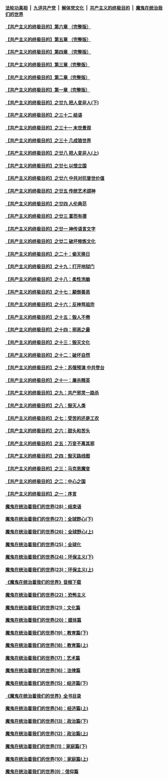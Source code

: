 ####  [法轮功真相](../../../../basic/blob/master/README.md?t=01030152) &nbsp;|&nbsp; [九评共产党](../../../../9ping.md/blob/master/README.md?t=01030152) &nbsp;|&nbsp; [解体党文化](../../../../jtdwh.md/blob/master/README.md?t=01030152)  &nbsp;|&nbsp; [共产主义的终极目的](../../../../gczydzjmd.md/blob/master/README.md?t=01030152) &nbsp;|&nbsp; [魔鬼在统治我们的世界](../../../../mgztzwmdsj.md/blob/master/README.md?t=01030152) 

#### [【共产主义的终极目的】第六章 （完整版）](../pages/nsc422/n11428913.md?t=01030152) 

#### [【共产主义的终极目的】第五章 （完整版）](../pages/nsc422/n11428912.md?t=01030152) 

#### [【共产主义的终极目的】第四章 （完整版）](../pages/nsc422/n11428907.md?t=01030152) 

#### [【共产主义的终极目的】第三章（完整版）](../pages/nsc422/n11428848.md?t=01030152) 

#### [【共产主义的终极目的】第二章（完整版）](../pages/nsc422/n11428831.md?t=01030152) 

#### [【共产主义的终极目的】第一章（完整版）](../pages/nsc422/n11417651.md?t=01030152) 

#### [【共产主义的终极目的】之廿九 把人变非人(下)](../pages/nsc422/n11344140.md?t=01030152) 

#### [【共产主义的终极目的】之三十二 结语](../pages/nsc422/n11360535.md?t=01030152) 

#### [【共产主义的终极目的】之三十一 末世景观](../pages/nsc422/n11351129.md?t=01030152) 

#### [【共产主义的终极目的】之三十 几成狼世界](../pages/nsc422/n11348280.md?t=01030152) 

#### [【共产主义的终极目的】之廿八 把人变非人(上)](../pages/nsc422/n11340492.md?t=01030152) 

#### [【共产主义的终极目的】之廿七 以恨立国](../pages/nsc422/n11336944.md?t=01030152) 

#### [【共产主义的终极目的】之廿六 中共对抗普世价值](../pages/nsc422/n11324785.md?t=01030152) 

#### [【共产主义的终极目的】之廿五 传统艺术颂神](../pages/nsc422/n11296396.md?t=01030152) 

#### [【共产主义的终极目的】之廿四 人伦典范](../pages/nsc422/n11296397.md?t=01030152) 

#### [【共产主义的终极目的】之廿三 富而有德](../pages/nsc422/n11283598.md?t=01030152) 

#### [【共产主义的终极目的】之廿一 神传语言文字](../pages/nsc422/n11263265.md?t=01030152) 

#### [【共产主义的终极目的】之廿二 破坏修炼文化](../pages/nsc422/n11245728.md?t=01030152) 

#### [【共产主义的终极目的】之二十：偷天换日](../pages/nsc422/n11238846.md?t=01030152) 

#### [【共产主义的终极目的】之十九：打开地狱门](../pages/nsc422/n11206376.md?t=01030152) 

#### [【共产主义的终极目的】之十八：柔性洗脑](../pages/nsc422/n11199994.md?t=01030152) 

#### [【共产主义的终极目的】之十七：颠倒善恶](../pages/nsc422/n11179782.md?t=01030152) 

#### [【共产主义的终极目的】之十六：反神骂祖宗](../pages/nsc422/n11166798.md?t=01030152) 

#### [【共产主义的终极目的】之十五：毁人不倦](../pages/nsc422/n11166792.md?t=01030152) 

#### [【共产主义的终极目的】之十四：邪恶之最](../pages/nsc422/n11150249.md?t=01030152) 

#### [【共产主义的终极目的】之十三：毁灭文化](../pages/nsc422/n11135227.md?t=01030152) 

#### [【共产主义的终极目的】之十二：破坏自然](../pages/nsc422/n11135214.md?t=01030152) 

#### [【共产主义的终极目的】之十：苏俄预演 中共登台](../pages/nsc422/n11118424.md?t=01030152) 

#### [【共产主义的终极目的】之十一：屠杀精英](../pages/nsc422/n11118442.md?t=01030152) 

#### [【共产主义的终极目的】之九：共产邪灵一路杀](../pages/nsc422/n11114139.md?t=01030152) 

#### [【共产主义的终极目的】之八：毁灭人类](../pages/nsc422/n11108503.md?t=01030152) 

#### [【共产主义的终极目的】之七：受苦的还是工农](../pages/nsc422/n11101809.md?t=01030152) 

#### [【共产主义的终极目的】之六：甜头和苦头](../pages/nsc422/n11096971.md?t=01030152) 

#### [【共产主义的终极目的】之五：万变不离其邪](../pages/nsc422/n11091285.md?t=01030152) 

#### [【共产主义的终极目的】之四：毁灭路线图](../pages/nsc422/n11086284.md?t=01030152) 

#### [【共产主义的终极目的】之三：马克思魔变](../pages/nsc422/n11061941.md?t=01030152) 

#### [【共产主义的终极目的】之二：中心之国](../pages/nsc422/n11047728.md?t=01030152) 

#### [【共产主义的终极目的】之一：序言](../pages/nsc422/n11086077.md?t=01030152) 

#### [魔鬼在统治着我们的世界(28)：结束语](../pages/nsc422/n10936246.md?t=01030152) 

#### [魔鬼在统治着我们的世界(27)：全球野心(下)](../pages/nsc422/n10928319.md?t=01030152) 

#### [魔鬼在统治着我们的世界(26)：全球野心(上)](../pages/nsc422/n10900318.md?t=01030152) 

#### [魔鬼在统治着我们的世界(25)：全球化](../pages/nsc422/n10788205.md?t=01030152) 

#### [魔鬼在统治着我们的世界(24)：环保主义(下)](../pages/nsc422/n10695307.md?t=01030152) 

#### [魔鬼在统治着我们的世界(23)：环保主义(上)](../pages/nsc422/n10688613.md?t=01030152) 

#### [《魔鬼在统治着我们的世界》音频下载](../pages/nsc422/n10635553.md?t=01030152) 

#### [魔鬼在统治着我们的世界(22)：恐怖主义](../pages/nsc422/n10614727.md?t=01030152) 

#### [魔鬼在统治着我们的世界(21)：文化篇](../pages/nsc422/n10597706.md?t=01030152) 

#### [魔鬼在统治着我们的世界(20)：媒体篇](../pages/nsc422/n10586579.md?t=01030152) 

#### [魔鬼在统治着我们的世界(19)：教育篇(下)](../pages/nsc422/n10564808.md?t=01030152) 

#### [魔鬼在统治着我们的世界(18)：教育篇(上)](../pages/nsc422/n10526970.md?t=01030152) 

#### [魔鬼在统治着我们的世界(17)：艺术篇](../pages/nsc422/n10499093.md?t=01030152) 

#### [魔鬼在统治着我们的世界(16)：法律篇](../pages/nsc422/n10485969.md?t=01030152) 

#### [魔鬼在统治着我们的世界(15)：经济篇(下)](../pages/nsc422/n10469975.md?t=01030152) 

#### [《魔鬼在统治着我们的世界》全书目录](../pages/nsc422/n10464261.md?t=01030152) 

#### [魔鬼在统治着我们的世界(14)：经济篇(上)](../pages/nsc422/n10457370.md?t=01030152) 

#### [魔鬼在统治着我们的世界(13)：政治篇(下)](../pages/nsc422/n10448270.md?t=01030152) 

#### [魔鬼在统治着我们的世界(12)：政治篇(上)](../pages/nsc422/n10444576.md?t=01030152) 

#### [魔鬼在统治着我们的世界(11)：家庭篇(下)](../pages/nsc422/n10440961.md?t=01030152) 

#### [魔鬼在统治着我们的世界(10)：家庭篇(上)](../pages/nsc422/n10435448.md?t=01030152) 

#### [魔鬼在统治着我们的世界(9)：信仰篇](../pages/nsc422/n10432159.md?t=01030152) 

